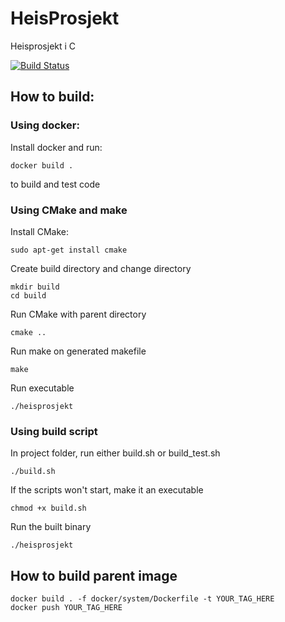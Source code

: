 # HeisProsjekt
Heisprosjekt i C

[![Build Status](https://travis-ci.org/HaavardM/HeisProsjekt.svg)](https://travis-ci.org/HaavardM/HeisProsjekt)

## How to build:

### Using docker: 
Install docker and run:
```
docker build .
```
to build and test code

### Using CMake and make
Install CMake:
```
sudo apt-get install cmake
```
Create build directory and change directory
```
mkdir build
cd build
```
Run CMake with parent directory
```
cmake ..
```
Run make on generated makefile
```
make
```

Run executable
```
./heisprosjekt
```

### Using build script
In project folder, run either build.sh or build_test.sh
```
./build.sh
```
If the scripts won't start, make it an executable
```
chmod +x build.sh
```
Run the built binary
```
./heisprosjekt
```




## How to build parent image
```
docker build . -f docker/system/Dockerfile -t YOUR_TAG_HERE
docker push YOUR_TAG_HERE
```

